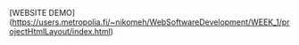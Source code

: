 [WEBSITE DEMO] (https://users.metropolia.fi/~nikomeh/WebSoftwareDevelopment/WEEK_1/projectHtmlLayout/index.html)
